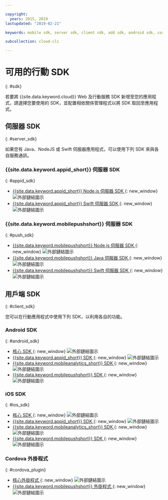 ```yaml
---

copyright:
  years: 2015, 2019
lastupdated: "2019-02-21"

keywords: mobile sdk, server sdk, client sdk, add sdk, android sdk, cordova

subcollection: cloud-cli

---
```


# 可用的行動 SDK
{: #sdk}

若要將 {{site.data.keyword.cloud}} Web 及行動服務 SDK 新增至您的應用程式，請選擇您要使用的 SDK，並配置相依關係管理程式以將 SDK 取回至應用程式。

## 伺服器 SDK
{: #server_sdk}

如果您有 Java、NodeJS 或 Swift 伺服器應用程式，可以使用下列 SDK 來與各自服務通訊。

### {{site.data.keyword.appid_short}} 伺服器 SDK
{: #appid_sdk}

- [{{site.data.keyword.appid_short}} Node.js 伺服器 SDK ](https://github.com/ibm-cloud-security/appid-serversdk-nodejs){: new_window} ![外部鏈結圖示](../../icons/launch-glyph.svg "外部鏈結圖示")
- [{{site.data.keyword.appid_short}} Swift 伺服器 SDK ](https://github.com/ibm-cloud-security/appid-serversdk-swift){: new_window} ![外部鏈結圖示](../icons/launch-glyph.svg "外部鏈結圖示")

### {{site.data.keyword.mobilepushshort}} 伺服器 SDK
{: #push_sdk}

- [{{site.data.keyword.mobilepushshort}} Node.js 伺服器 SDK ](https://github.com/ibm-bluemix-mobile-services/bms-pushnotifications-serversdk-nodejs){: new_window} ![外部鏈結圖示](../../icons/launch-glyph.svg "外部鏈結圖示")
- [{{site.data.keyword.mobilepushshort}} Java 伺服器 SDK ](https://github.com/ibm-bluemix-mobile-services/bms-pushnotifications-serversdk-java){: new_window} ![外部鏈結圖示](../../icons/launch-glyph.svg "外部鏈結圖示")
- [{{site.data.keyword.mobilepushshort}} Swift 伺服器 SDK ](https://github.com/ibm-bluemix-mobile-services/bms-pushnotifications-serversdk-swift){: new_window} ![外部鏈結圖示](../../icons/launch-glyph.svg "外部鏈結圖示")

## 用戶端 SDK
{: #client_sdk}

您可以在行動應用程式中使用下列 SDK，以利用各自的功能。

### Android SDK
{: #android_sdk}

- [核心 SDK ](https://github.com/ibm-bluemix-mobile-services/bms-clientsdk-android-core){: new_window} ![外部鏈結圖示](../../icons/launch-glyph.svg "外部鏈結圖示")
- [{{site.data.keyword.appid_short}} SDK ](https://github.com/ibm-cloud-security/appid-clientsdk-android){: new_window} ![外部鏈結圖示](../../icons/launch-glyph.svg "外部鏈結圖示")
- [{{site.data.keyword.mobileanalytics_short}} SDK ](https://github.com/ibm-bluemix-mobile-services/bms-clientsdk-android-analytics){: new_window} ![外部鏈結圖示](../../icons/launch-glyph.svg "外部鏈結圖示")
- [{{site.data.keyword.mobilepushshort}} SDK ](https://github.com/ibm-bluemix-mobile-services/bms-clientsdk-android-push){: new_window} ![外部鏈結圖示](../../icons/launch-glyph.svg "外部鏈結圖示")

### iOS SDK
{: #ios_sdk}

- [核心 SDK ](https://github.com/ibm-bluemix-mobile-services/bms-clientsdk-swift-core){: new_window} ![外部鏈結圖示](../../icons/launch-glyph.svg "外部鏈結圖示")
- [{{site.data.keyword.appid_short}} SDK ](https://github.com/ibm-cloud-security/appid-clientsdk-swift){: new_window} ![外部鏈結圖示](../../icons/launch-glyph.svg "外部鏈結圖示")
- [{{site.data.keyword.mobileanalytics_short}} SDK ](https://github.com/ibm-bluemix-mobile-services/bms-clientsdk-swift-analytics){: new_window} ![外部鏈結圖示](../../icons/launch-glyph.svg "外部鏈結圖示")
- [{{site.data.keyword.mobilepushshort}} SDK ](https://github.com/ibm-bluemix-mobile-services/bms-clientsdk-swift-push){: new_window} ![外部鏈結圖示](../../icons/launch-glyph.svg "外部鏈結圖示")

### Cordova 外掛程式
{: #cordova_plugin}

- [核心外掛程式 ](https://github.com/ibm-bluemix-mobile-services/bms-clientsdk-cordova-plugin-core){: new_window} ![外部鏈結圖示](../../icons/launch-glyph.svg "外部鏈結圖示")
- [{{site.data.keyword.mobilepushshort}} 外掛程式 ](https://github.com/ibm-bluemix-mobile-services/bms-clientsdk-cordova-plugin-push){: new_window} ![外部鏈結圖示](../../icons/launch-glyph.svg "外部鏈結圖示")

